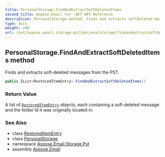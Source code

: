 ```yaml
---
title: PersonalStorage.FindAndExtractSoftDeletedItems
second_title: Aspose.Email for .NET API Reference
description: PersonalStorage method. Finds and extracts softdeleted messages from the PST
type: docs
weight: 240
url: /net/aspose.email.storage.pst/personalstorage/findandextractsoftdeleteditems/
---
```

## PersonalStorage.FindAndExtractSoftDeletedItems method

Finds and extracts soft-deleted messages from the PST.

```csharp
public IList<RestoredItemEntry> FindAndExtractSoftDeletedItems()
```

### Return Value

A list of [`RestoredItemEntry`](../../restoreditementry/) objects, each containing a soft-deleted message and the folder Id it was originally located in.

### See Also

* class [RestoredItemEntry](../../restoreditementry/)
* class [PersonalStorage](../)
* namespace [Aspose.Email.Storage.Pst](../../personalstorage/)
* assembly [Aspose.Email](../../../)


